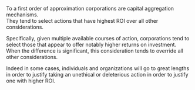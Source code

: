 
To a first order of approximation corporations are capital aggregation mechanisms.  
They tend to select actions that have highest ROI over all other considerations.

Specifically, given multiple available courses of action, corporations tend to select those that appear to offer notably higher returns on investment.
When the difference is significant, this consideration tends to override all other considerations.  

Indeed in some cases, individuals and organizations will go to great lengths in order to justify taking an unethical or deleterious action in order to justify one with higher ROI.